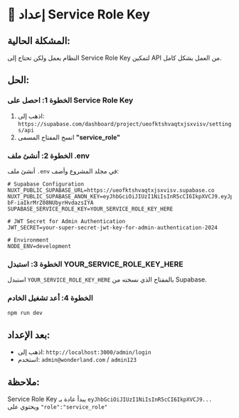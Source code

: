 # 🔑 إعداد Service Role Key

## المشكلة الحالية:
النظام يعمل ولكن تحتاج إلى Service Role Key لتمكين API من العمل بشكل كامل.

## الحل:

### الخطوة 1: احصل على Service Role Key
1. اذهب إلى: `https://supabase.com/dashboard/project/ueofktshvaqtxjsxvisv/settings/api`
2. انسخ المفتاح المسمى **"service_role"**

### الخطوة 2: أنشئ ملف .env
أنشئ ملف `.env` في مجلد المشروع وأضف:

```env
# Supabase Configuration
NUXT_PUBLIC_SUPABASE_URL=https://ueofktshvaqtxjsxvisv.supabase.co
NUXT_PUBLIC_SUPABASE_ANON_KEY=eyJhbGciOiJIUzI1NiIsInR5cCI6IkpXVCJ9.eyJpc3MiOiJzdXBhYmFzZSIsInJlZiI6InVlb2ZrdHNodmFxdHhqc3h2aXN2Iiwicm9sZSI6ImFub24iLCJpYXQiOjE3NTk5MjMxNzYsImV4cCI6MjA3NTQ5OTE3Nn0.f61pBbPa0QvCKRY-bF-iaIkrMrZ08NUbyrHvdazsIYA
SUPABASE_SERVICE_ROLE_KEY=YOUR_SERVICE_ROLE_KEY_HERE

# JWT Secret for Admin Authentication
JWT_SECRET=your-super-secret-jwt-key-for-admin-authentication-2024

# Environment
NODE_ENV=development
```

### الخطوة 3: استبدل YOUR_SERVICE_ROLE_KEY_HERE
استبدل `YOUR_SERVICE_ROLE_KEY_HERE` بالمفتاح الذي نسخته من Supabase.

### الخطوة 4: أعد تشغيل الخادم
```bash
npm run dev
```

## بعد الإعداد:
- اذهب إلى: `http://localhost:3000/admin/login`
- استخدم: `admin@wonderland.com` / `admin123`

## ملاحظة:
Service Role Key يبدأ عادة بـ `eyJhbGciOiJIUzI1NiIsInR5cCI6IkpXVCJ9...` ويحتوي على `"role":"service_role"`
